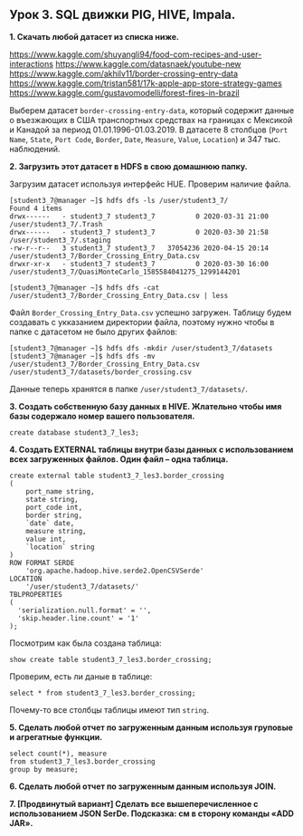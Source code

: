 ## Урок 3. SQL движки PIG, HIVE, Impala.

**1. Скачать любой датасет из списка ниже.**

https://www.kaggle.com/shuyangli94/food-com-recipes-and-user-interactions
https://www.kaggle.com/datasnaek/youtube-new
https://www.kaggle.com/akhilv11/border-crossing-entry-data
https://www.kaggle.com/tristan581/17k-apple-app-store-strategy-games
https://www.kaggle.com/gustavomodelli/forest-fires-in-brazil

Выберем датасет `border-crossing-entry-data`, который содержит данные о въезжающих в США транспортных средствах на границах с Мексикой и Канадой за период 01.01.1996-01.03.2019. В датасете 8 столбцов (`Port Name`, `State`, `Port Code`, `Border`, `Date`, `Measure`, `Value`, `Location`) и 347 тыс. наблюдений.

**2. Загрузить этот датасет в HDFS в свою домашнюю папку.**

Загрузим датасет используя интерфейс HUE. Проверим наличие файла.

```
[student3_7@manager ~]$ hdfs dfs -ls /user/student3_7/
Found 4 items
drwx------   - student3_7 student3_7          0 2020-03-31 21:00 /user/student3_7/.Trash
drwx------   - student3_7 student3_7          0 2020-03-30 21:58 /user/student3_7/.staging
-rw-r--r--   3 student3_7 student3_7   37054236 2020-04-15 20:14 /user/student3_7/Border_Crossing_Entry_Data.csv
drwxr-xr-x   - student3_7 student3_7          0 2020-03-30 16:00 /user/student3_7/QuasiMonteCarlo_1585584041275_1299144201
```

```
[student3_7@manager ~]$ hdfs dfs -cat /user/student3_7/Border_Crossing_Entry_Data.csv | less
```

Файл `Border_Crossing_Entry_Data.csv` успешно загружен. Таблицу будем создавать с укказанием директории файла, поэтому нужно чтобы в папке с датасетом не было других файлов:

```
[student3_7@manager ~]$ hdfs dfs -mkdir /user/student3_7/datasets
[student3_7@manager ~]$ hdfs dfs -mv /user/student3_7/Border_Crossing_Entry_Data.csv /user/student3_7/datasets/border_crossing.csv
```

Данные теперь хранятся в папке `/user/student3_7/datasets/`.

**3. Создать собственную базу данных в HIVE. Жлательно чтобы имя базы содержало номер вашего пользователя.**

```
create database student3_7_les3;
```

**4. Создать EXTERNAL таблицы внутри базы данных с использованием всех загруженных файлов. Один файл – одна таблица.**

```
create external table student3_7_les3.border_crossing
(
    port_name string,
    state string,
    port_code int,
    border string,
    `date` date,
    measure string,
    value int,
    `location` string
)
ROW FORMAT SERDE
    'org.apache.hadoop.hive.serde2.OpenCSVSerde'
LOCATION
    '/user/student3_7/datasets/'
TBLPROPERTIES
(
  'serialization.null.format' = '',
  'skip.header.line.count' = '1'
);
```

Посмотрим как была создана таблица:

```
show create table student3_7_les3.border_crossing;
```

Проверим, есть ли даные в таблице:

```
select * from student3_7_les3.border_crossing;
```

Почему-то все столбцы таблицы имеют тип `string`.

**5. Сделать любой отчет по загруженным данным используя груповые и агрегатные функции.**

```
select count(*), measure
from student3_7_les3.border_crossing
group by measure;
```

**6. Сделать любой отчет по загруженным данным используя JOIN.**

**7. [Продвинутый вариант] Сделать все вышеперечисленное с использованием JSON SerDe. Подсказка: см в сторону команды «ADD JAR».**
